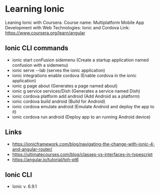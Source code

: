 # Learning Ionic
Leaning Ionic with Coursera.
Course name: Multiplatform Mobile App Development with Web Technologies: Ionic and Cordova
Link: https://www.coursera.org/learn/angular

## Ionic CLI commands
- ionic start conFusion sidemenu (Create a startup application named confusion with a sidemenu)
- ionic serve --lab (serves the ionic application)
- ionic integrations enable cordova (Enable cordova in the ionic application)
- ionic g page about (Generates a page named about)
- ionic g service services/Dish (Generates a service named Dish)
- ionic cordova platform add android (Add Android as a platform)
- ionic cordova build android (Build for Android)
- ionic cordova emulate android (Emulate Android and deploy the app to it)
- ionic cordova run android (Deploy app to an running Android device)

## Links
- https://ionicframework.com/blog/navigating-the-change-with-ionic-4-and-angular-router/
- https://ultimatecourses.com/blog/classes-vs-interfaces-in-typescript
- https://angular.io/tutorial/toh-pt6

## Ionic CLI
- Ionic v. 6.9.1